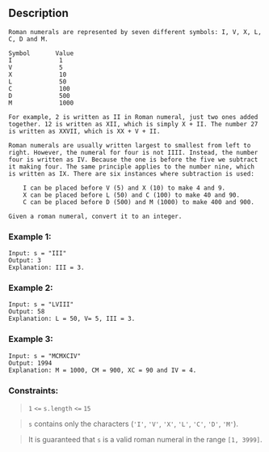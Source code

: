 ## Description
    Roman numerals are represented by seven different symbols: I, V, X, L, C, D and M.

    Symbol       Value
    I             1
    V             5
    X             10
    L             50
    C             100
    D             500
    M             1000

    For example, 2 is written as II in Roman numeral, just two ones added together. 12 is written as XII, which is simply X + II. The number 27 is written as XXVII, which is XX + V + II.

    Roman numerals are usually written largest to smallest from left to right. However, the numeral for four is not IIII. Instead, the number four is written as IV. Because the one is before the five we subtract it making four. The same principle applies to the number nine, which is written as IX. There are six instances where subtraction is used:

        I can be placed before V (5) and X (10) to make 4 and 9. 
        X can be placed before L (50) and C (100) to make 40 and 90. 
        C can be placed before D (500) and M (1000) to make 400 and 900.

    Given a roman numeral, convert it to an integer.

 

### Example 1:

    Input: s = "III"
    Output: 3
    Explanation: III = 3.

### Example 2:

    Input: s = "LVIII"
    Output: 58
    Explanation: L = 50, V= 5, III = 3.

### Example 3:

    Input: s = "MCMXCIV"
    Output: 1994
    Explanation: M = 1000, CM = 900, XC = 90 and IV = 4.


### Constraints:

> `1` `<=` `s.length` `<=` `15`

> `s` contains only the characters (`'I'`, `'V'`, `'X'`, `'L'`, `'C'`, `'D'`, `'M'`).

> It is guaranteed that `s` is a valid roman numeral in the range `[1, 3999]`.

